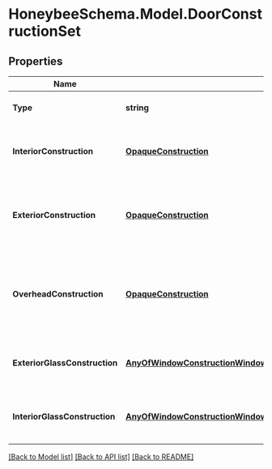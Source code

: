 
# HoneybeeSchema.Model.DoorConstructionSet

## Properties

Name | Type | Description | Notes
------------ | ------------- | ------------- | -------------
**Type** | **string** |  | [optional] [readonly] [default to "DoorConstructionSet"]
**InteriorConstruction** | [**OpaqueConstruction**](OpaqueConstruction.md) | An OpaqueConstruction for all opaque doors with a Surface boundary condition. | [optional] 
**ExteriorConstruction** | [**OpaqueConstruction**](OpaqueConstruction.md) | An OpaqueConstruction for opaque doors with an Outdoors boundary condition and a Wall face type for their parent face. | [optional] 
**OverheadConstruction** | [**OpaqueConstruction**](OpaqueConstruction.md) | An OpaqueConstruction for opaque doors with an Outdoors boundary condition and a RoofCeiling or Floor type for their parent face. | [optional] 
**ExteriorGlassConstruction** | [**AnyOfWindowConstructionWindowConstructionShadeWindowConstructionDynamic**](AnyOfWindowConstructionWindowConstructionShadeWindowConstructionDynamic.md) | A WindowConstruction for all glass doors with an Outdoors boundary condition. | [optional] 
**InteriorGlassConstruction** | [**AnyOfWindowConstructionWindowConstructionShadeWindowConstructionDynamic**](AnyOfWindowConstructionWindowConstructionShadeWindowConstructionDynamic.md) | A WindowConstruction for all glass doors with a Surface boundary condition. | [optional] 

[[Back to Model list]](../README.md#documentation-for-models)
[[Back to API list]](../README.md#documentation-for-api-endpoints)
[[Back to README]](../README.md)


